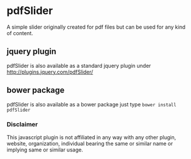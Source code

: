 # pdfSlider

 A simple slider originally created for pdf files but can be used for any kind of content.

## jquery plugin

 pdfSlider is also available as a standard jquery plugin under http://plugins.jquery.com/pdfSlider/

## bower package 

 pdfSlider is also available as a bower package just type `bower install pdfSlider`

### Disclaimer
This javascript plugin is not affiliated in any way with any other plugin, website, organization, individual bearing the same or similar name or implying same or similar usage.

